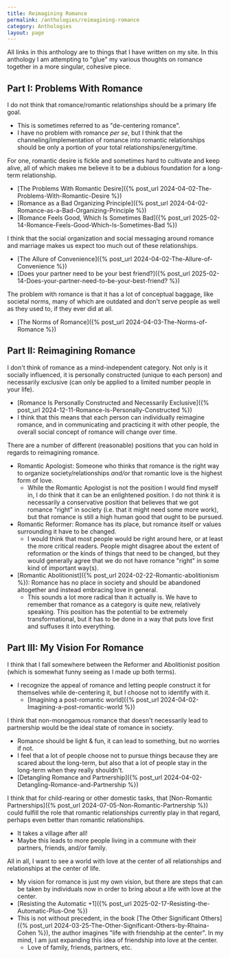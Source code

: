 ```yaml
---
title: Reimagining Romance
permalink: /anthologies/reimagining-romance
category: Anthologies
layout: page
---
```


All links in this anthology are to things that I have written on my site. In this anthology I am attempting to "glue" my various thoughts on romance together in a more singular, cohesive piece.

## Part I: Problems With Romance

I do not think that romance/romantic relationships should be a primary life goal. 
* This is sometimes referred to as "de-centering romance".
* I have no problem with romance _per se_, but I think that the channeling/implementation of romance into romantic relationships should be only a portion of your total relationships/energy/time. 

For one, romantic desire is fickle and sometimes hard to cultivate and keep alive, all of which makes me believe it to be a dubious foundation for a long-term relationship.
* [The Problems With Romantic Desire]({% post_url 2024-04-02-The-Problems-With-Romantic-Desire %})
* [Romance as a Bad Organizing Principle]({% post_url 2024-04-02-Romance-as-a-Bad-Organizing-Principle %})
* [Romance Feels Good, Which Is Sometimes Bad]({% post_url 2025-02-14-Romance-Feels-Good-Which-Is-Sometimes-Bad %})

I think that the social organization and social messaging around romance and marriage makes us expect too much out of these relationships.
* [The Allure of Convenience]({% post_url 2024-04-02-The-Allure-of-Convenience %})
* [Does your partner need to be your best friend?]({% post_url 2025-02-14-Does-your-partner-need-to-be-your-best-friend? %})

The problem with romance is that it has a lot of conceptual baggage, like societal norms, many of which are outdated and don't serve people as well as they used to, if they ever did at all.
* [The Norms of Romance]({% post_url 2024-04-03-The-Norms-of-Romance %})

## Part II: Reimagining Romance

I don't think of romance as a mind-independent category. Not only is it socially influenced, it is personally constructed (unique to each person) and necessarily exclusive (can only be applied to a limited number people in your life).
* [Romance Is Personally Constructed and Necessarily Exclusive]({% post_url 2024-12-11-Romance-Is-Personally-Constructed %})
* I think that this means that each person can individually reimagine romance, and in communicating and practicing it with other people, the overall social concept of romance will change over time.

There are a number of different (reasonable) positions that you can hold in regards to reimagining romance.
* Romantic Apologist: Someone who thinks that romance is the right way to organize society/relationships *and/or* that romantic love is the highest form of love. 
    * While the Romantic Apologist is not the position I would find myself in, I do think that it can be an enlightened position. I do not think it is necessarily a conservative position that believes that we got romance "right" in society (i.e. that it might need some more work), but that romance is still a high human good that ought to be pursued.
* Romantic Reformer: Romance has its place, but romance itself or values surrounding it have to be changed. 
    * I would think that most people would be right around here, or at least the more critical readers. People might disagree about the extent of reformation or the kinds of things that need to be changed, but they would generally agree that we do not have romance "right" in some kind of important way(s).
* [Romantic Abolitionist]({% post_url 2024-02-22-Romantic-abolitionism %}): Romance has no place in society and should be abandoned altogether and instead embracing love in general.
    * This sounds a lot more radical than it actually is. We have to remember that romance as a category is quite new, relatively speaking. This position has the potential to be extremely transformational, but it has to be done in a way that puts love first and suffuses it into everything.

## Part III: My Vision For Romance

I think that I fall somewhere between the Reformer and Abolitionist position (which is somewhat funny seeing as I made up both terms).
* I recognize the appeal of romance and letting people construct it for themselves while de-centering it, but I choose not to identify with it.
    * [Imagining a post-romantic world]({% post_url 2024-04-02-Imagining-a-post-romantic-world %})

I think that non-monogamous romance that doesn't necessarily lead to partnership would be the ideal state of romance in society.
* Romance should be light & fun, it can lead to something, but no worries if not.
* I feel that a lot of people choose not to pursue things because they are scared about the long-term, but also that a lot of people stay in the long-term when they really shouldn't.
* [Detangling Romance and Partnership]({% post_url 2024-04-02-Detangling-Romance-and-Partnership %})

I think that for child-rearing or other domestic tasks, that [Non-Romantic Partnerships]({% post_url 2024-07-05-Non-Romantic-Partnership %}) could fulfill the role that romantic relationships currently play in that regard, perhaps even better than romantic relationships.
* It takes a village after all!
* Maybe this leads to more people living in a commune with their partners, friends, and/or family.

All in all, I want to see a world with love at the center of all relationships and relationships at the center of life.
* My vision for romance is just my own vision, but there are steps that can be taken by individuals now in order to bring about a life with love at the center.
* [Resisting the Automatic +1]({% post_url 2025-02-17-Resisting-the-Automatic-Plus-One %})
* This is not without precedent, in the book [The Other Significant Others]({% post_url 2024-03-25-The-Other-Significant-Others-by-Rhaina-Cohen %}), the author imagines "life with friendship at the center". In my mind, I am just expanding this idea of friendship into love at the center.
    * Love of family, friends, partners, etc.